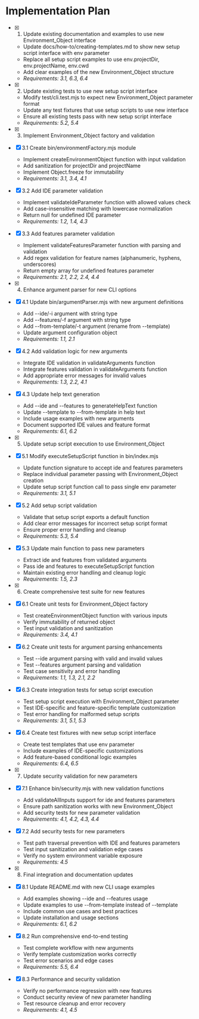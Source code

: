 # Implementation Plan

- [x] 1. Update existing documentation and examples to use new Environment_Object interface

  - Update docs/how-to/creating-templates.md to show new setup script interface with env parameter
  - Replace all setup script examples to use env.projectDir, env.projectName, env.cwd
  - Add clear examples of the new Environment_Object structure
  - _Requirements: 3.1, 6.3, 6.4_

- [x] 2. Update existing tests to use new setup script interface

  - Modify test/cli.test.mjs to expect new Environment_Object parameter format
  - Update any test fixtures that use setup scripts to use new interface
  - Ensure all existing tests pass with new setup script interface
  - _Requirements: 5.2, 5.4_

- [x] 3. Implement Environment_Object factory and validation
- [x] 3.1 Create bin/environmentFactory.mjs module

  - Implement createEnvironmentObject function with input validation
  - Add sanitization for projectDir and projectName
  - Implement Object.freeze for immutability
  - _Requirements: 3.1, 3.4, 4.1_

- [x] 3.2 Add IDE parameter validation

  - Implement validateIdeParameter function with allowed values check
  - Add case-insensitive matching with lowercase normalization
  - Return null for undefined IDE parameter
  - _Requirements: 1.2, 1.4, 4.3_

- [x] 3.3 Add features parameter validation

  - Implement validateFeaturesParameter function with parsing and validation
  - Add regex validation for feature names (alphanumeric, hyphens, underscores)
  - Return empty array for undefined features parameter
  - _Requirements: 2.1, 2.2, 2.4, 4.4_

- [x] 4. Enhance argument parser for new CLI options
- [x] 4.1 Update bin/argumentParser.mjs with new argument definitions

  - Add --ide/-i argument with string type
  - Add --features/-f argument with string type
  - Add --from-template/-t argument (rename from --template)
  - Update argument configuration object
  - _Requirements: 1.1, 2.1_

- [x] 4.2 Add validation logic for new arguments

  - Integrate IDE validation in validateArguments function
  - Integrate features validation in validateArguments function
  - Add appropriate error messages for invalid values
  - _Requirements: 1.3, 2.2, 4.1_

- [x] 4.3 Update help text generation

  - Add --ide and --features to generateHelpText function
  - Update --template to --from-template in help text
  - Include usage examples with new arguments
  - Document supported IDE values and feature format
  - _Requirements: 6.1, 6.2_

- [x] 5. Update setup script execution to use Environment_Object
- [x] 5.1 Modify executeSetupScript function in bin/index.mjs

  - Update function signature to accept ide and features parameters
  - Replace individual parameter passing with Environment_Object creation
  - Update setup script function call to pass single env parameter
  - _Requirements: 3.1, 5.1_

- [x] 5.2 Add setup script validation

  - Validate that setup script exports a default function
  - Add clear error messages for incorrect setup script format
  - Ensure proper error handling and cleanup
  - _Requirements: 5.3, 5.4_

- [x] 5.3 Update main function to pass new parameters

  - Extract ide and features from validated arguments
  - Pass ide and features to executeSetupScript function
  - Maintain existing error handling and cleanup logic
  - _Requirements: 1.5, 2.3_

- [x] 6. Create comprehensive test suite for new features
- [x] 6.1 Create unit tests for Environment_Object factory

  - Test createEnvironmentObject function with various inputs
  - Verify immutability of returned object
  - Test input validation and sanitization
  - _Requirements: 3.4, 4.1_

- [x] 6.2 Create unit tests for argument parsing enhancements

  - Test --ide argument parsing with valid and invalid values
  - Test --features argument parsing and validation
  - Test case sensitivity and error handling
  - _Requirements: 1.1, 1.3, 2.1, 2.2_

- [x] 6.3 Create integration tests for setup script execution

  - Test setup script execution with Environment_Object parameter
  - Test IDE-specific and feature-specific template customization
  - Test error handling for malformed setup scripts
  - _Requirements: 3.1, 5.1, 5.3_

- [x] 6.4 Create test fixtures with new setup script interface

  - Create test templates that use env parameter
  - Include examples of IDE-specific customizations
  - Add feature-based conditional logic examples
  - _Requirements: 6.4, 6.5_

- [x] 7. Update security validation for new parameters
- [x] 7.1 Enhance bin/security.mjs with new validation functions

  - Add validateAllInputs support for ide and features parameters
  - Ensure path sanitization works with new Environment_Object
  - Add security tests for new parameter validation
  - _Requirements: 4.1, 4.2, 4.3, 4.4_

- [x] 7.2 Add security tests for new parameters

  - Test path traversal prevention with IDE and features parameters
  - Test input sanitization and validation edge cases
  - Verify no system environment variable exposure
  - _Requirements: 4.5_

- [x] 8. Final integration and documentation updates
- [x] 8.1 Update README.md with new CLI usage examples

  - Add examples showing --ide and --features usage
  - Update examples to use --from-template instead of --template
  - Include common use cases and best practices
  - Update installation and usage sections
  - _Requirements: 6.1, 6.2_

- [x] 8.2 Run comprehensive end-to-end testing

  - Test complete workflow with new arguments
  - Verify template customization works correctly
  - Test error scenarios and edge cases
  - _Requirements: 5.5, 6.4_

- [x] 8.3 Performance and security validation
  - Verify no performance regression with new features
  - Conduct security review of new parameter handling
  - Test resource cleanup and error recovery
  - _Requirements: 4.1, 4.5_

